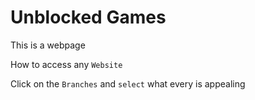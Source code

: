 # Unblocked Games

This is a webpage

How to access any `Website`

Click on the `Branches` and `select` what every is appealing

